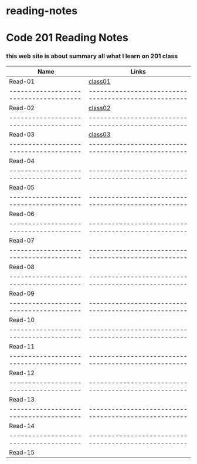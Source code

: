 # reading-notes
# Code 201 Reading Notes
### this web site is about summary all what I learn on 201 class 

Name                                  |  Links                                              
--------------------------------------|----------------------------------------------------
Read-01                               |  [class01](https://nermin-nasasra.github.io/reading-notes/class01) 
--------------------------------------|----------------------------------------------------
Read-02                               |   [class02](https://nermin-nasasra.github.io/reading-notes/class02)
--------------------------------------|----------------------------------------------------
Read-03                               |   [class03]() 
--------------------------------------|----------------------------------------------------
Read-04                               |                                                    
--------------------------------------|----------------------------------------------------
Read-05                               |                                                    
--------------------------------------|----------------------------------------------------
Read-06                               |                                                    
--------------------------------------|----------------------------------------------------
Read-07                               |                                                    
--------------------------------------|----------------------------------------------------
Read-08                               |                                                    
--------------------------------------|----------------------------------------------------
Read-09                               |                                                    
--------------------------------------|----------------------------------------------------
Read-10                               |                                                    
--------------------------------------|----------------------------------------------------
Read-11                               |                                                    
--------------------------------------|----------------------------------------------------
Read-12                               |                                                    
--------------------------------------|----------------------------------------------------
Read-13                               |                                                    
--------------------------------------|----------------------------------------------------
Read-14                               |                                                    
--------------------------------------|----------------------------------------------------
Read-15                               |                                                    
